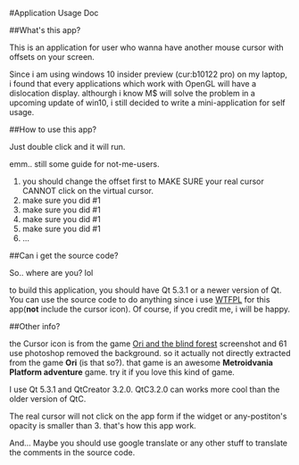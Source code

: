 #Application Usage Doc

##What's this app?
 
 This is an application for user who wanna have another mouse cursor with offsets on your screen.
 
 Since i am using windows 10 insider preview (cur:b10122 pro) on my laptop, i found that every applications which work with  OpenGL will have a dislocation display. althourgh i know M$ will solve the problem in a upcoming update of win10, i still decided to write a mini-application for self usage.

##How to use this app?

 Just double click and it will run.
 
 emm.. still some guide for not-me-users.
 
 1. you should change the offset first to MAKE SURE your real cursor CANNOT click on the virtual cursor.
 2. make sure you did #1
 3. make sure you did #1
 4. make sure you did #1
 5. make sure you did #1
 6. ...

##Can i get the source code?

 So.. where are you? lol
 
 to build this application, you should have Qt 5.3.1 or a newer version of Qt.
 You can use the source code to do anything since i use [WTFPL](http://www.wtfpl.net/about/) for this app(<b>not</b> include the cursor icon). Of course, if you credit me, i will be happy.

##Other info?

 the Cursor icon is from the game [Ori and the blind forest](http://en.wikipedia.org/wiki/Ori_and_the_Blind_Forest) screenshot and 61 use photoshop removed the background. so it actually not directly extracted from the game <b>Ori</b> (is that so?). that game is an awesome <b>Metroidvania</b> <b>Platform adventure</b> game. try it if you love this kind of game.
 
 I use Qt 5.3.1 and QtCreator 3.2.0. QtC3.2.0 can works more cool than the older version of QtC.
 
 The real cursor will not click on the app form if the widget or any-postiton's opacity is smaller than 3. that's how this app work.
 
 And... Maybe you should use google translate or any other stuff to translate the comments in the source code.
